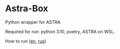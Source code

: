 # Astra-Box

Python wrapper for ASTRA

Required for run: python 3.10, poetry, ASTRA on WSL.

How to run ([en](HOW_TO_RUN_ENG.md), [rus](HOW_TO_RUN_RUS.md))
